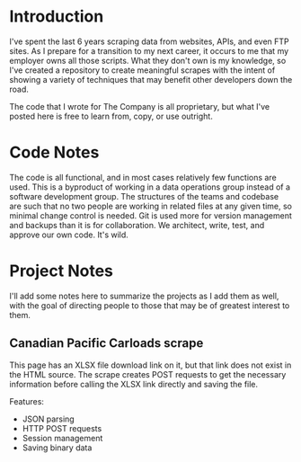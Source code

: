# Introduction

I've spent the last 6 years scraping data from websites, APIs, and even FTP sites. As I prepare for a transition to my next career, it occurs to me that my employer owns all those scripts. What they don't own is my knowledge, so I've created a repository to create meaningful scrapes with the intent of showing a variety of techniques that may benefit other developers down the road.

The code that I wrote for The Company is all proprietary, but what I've posted here is free to learn from, copy, or use outright.

# Code Notes

The code is all functional, and in most cases relatively few functions are used. This is a byproduct of working in a data operations group instead of a software development group. The structures of the teams and codebase are such that no two people are working in related files at any given time, so minimal change control is needed. Git is used more for version management and backups than it is for collaboration. We architect, write, test, and approve our own code. It's wild.

# Project Notes

I'll add some notes here to summarize the projects as I add them as well, with the goal of directing people to those that may be of greatest interest to them.

## Canadian Pacific Carloads scrape

This page has an XLSX file download link on it, but that link does not exist in the HTML source. The scrape creates POST requests to get the necessary information before calling the XLSX link directly and saving the file.

Features:

- JSON parsing
- HTTP POST requests
- Session management
- Saving binary data
